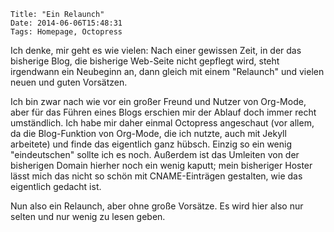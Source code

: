 	Title: "Ein Relaunch"
	Date: 2014-06-06T15:48:31
	Tags: Homepage, Octopress

Ich denke, mir geht es wie vielen: Nach einer gewissen Zeit, in der
das bisherige Blog, die bisherige Web-Seite nicht gepflegt wird, 
steht irgendwann ein Neubeginn an, dann gleich mit einem "Relaunch"
und vielen neuen und guten Vorsätzen.

Ich bin zwar nach wie vor ein großer Freund und Nutzer von Org-Mode, aber 
für das Führen eines Blogs erschien mir der Ablauf doch immer recht
umständlich. Ich habe mir daher einmal Octopress angeschaut (vor allem,
da die Blog-Funktion von Org-Mode, die ich nutzte, auch mit Jekyll 
arbeitete) und finde das eigentlich ganz hübsch. Einzig so ein wenig
"eindeutschen" sollte ich es noch. Außerdem ist das Umleiten von der
bisherigen Domain hierher noch ein wenig kaputt; mein bisheriger
Hoster lässt mich das nicht so schön mit CNAME-Einträgen gestalten, wie
das eigentlich gedacht ist. 

Nun also ein Relaunch, aber ohne große Vorsätze. Es wird hier also 
nur selten und nur wenig zu lesen geben.

